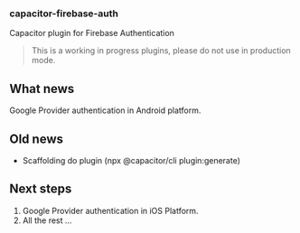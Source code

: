 ### capacitor-firebase-auth

Capacitor plugin for Firebase Authentication

> This is a working in progress plugins, please do not use in production mode.

## What news

Google Provider authentication in Android platform. 

## Old news 

- Scaffolding do plugin (npx @capacitor/cli plugin:generate)

## Next steps

1. Google Provider authentication in iOS Platform.
2. All the rest ... 
